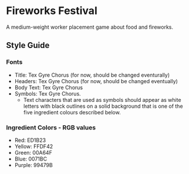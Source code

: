 # Fireworks Festival
A medium-weight worker placement game about food and fireworks.

## Style Guide

### Fonts
  - Title: Tex Gyre Chorus (for now, should be changed eventurally)
  - Headers: Tex Gyre Chorus (for now, should be changed eventually)
  - Body Text: Tex Gyre Chorus
  - Symbols: Tex Gyre Chorus.
     - Text characters that are used as symbols should appear as white letters with black outlines on a solid background that is one of the five ingredient colours described below.

### Ingredient Colors - RGB values
  - Red: ED1B23
  - Yellow: FFDF42
  - Green: 00A64F
  - Blue: 0071BC
  - Purple: 99479B
